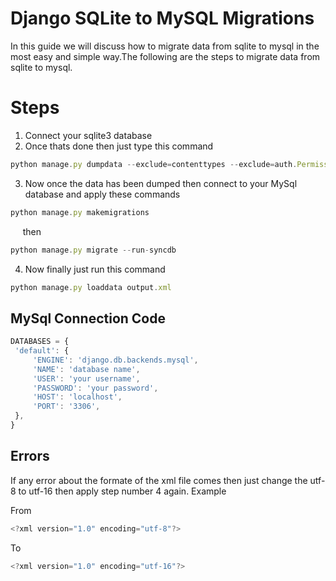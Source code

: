 <h1>Django SQLite to MySQL Migrations</h1>
In this guide we will discuss how to migrate data from sqlite to mysql in the most easy and simple way.The following are the steps to migrate data from sqlite to mysql.
<h1>Steps</h2>

  1. Connect your sqlite3 database
  2. Once thats done then just type this command 
  ```javascript
python manage.py dumpdata --exclude=contenttypes --exclude=auth.Permission --format=xml > output.xml
```
  3. Now once the data has been dumped then connect to your MySql database and apply these commands
  ```javascript
  python manage.py makemigrations
  ```
  &nbsp; &nbsp; &nbsp;then
   ```javascript
  python manage.py migrate --run-syncdb
  ```
  4. Now finally just run this command
  ```javascript
  python manage.py loaddata output.xml
  ```
  <h2>MySql Connection Code</h2>
  
   ```javascript
  DATABASES = {
    'default': {
        'ENGINE': 'django.db.backends.mysql',
        'NAME': 'database name',
        'USER': 'your username',
        'PASSWORD': 'your password',
        'HOST': 'localhost',
        'PORT': '3306',
    },    
}
```
  
  <h2>Errors</h2>
  If any error about the formate of the xml file comes then just change the utf-8 to utf-16 then apply step number 4 again.
  Example
  
  From
  
  ```javascript
  <?xml version="1.0" encoding="utf-8"?>
  ```
  To
   ```javascript
  <?xml version="1.0" encoding="utf-16"?>
  ```
  
